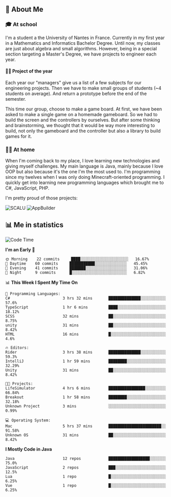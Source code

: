## 👀 About Me

### 🎓 At school

I'm a student a the University of Nantes in France. Currently in my first year in a Mathematics and Informatics Bachelor Degree. Until now, my classes are just about algebra and small algorithms. However, being in a special section targeting a Master's Degree, we have projects to engineer each year. 

#### 🔧🔬 Project of the year

Each year our "managers" give us a list of a few subjects for our engineering projects. Then we have to make small groups of students (~4 students on average). And return a prototype before the end of the semester.

This time our group, choose to make a game board. At first, we have been asked to make a single game on a homemade gameboard. So we had to build the screen and the controllers by ourselves. 
But after some thinking and brainstorming, we thought that it would be way more interesting to build, not only the gameboard and the controller but also a library to build games for it.

### 👨‍💻 At home

When I'm coming back to my place, I love learning new technologies and giving myself challenges. My main language is Java, mainly because I love OOP but also because it's the one I'm the most used to. I'm programming since my twelves when I was only doing Minecraft-oriented programming.  I quickly get into learning new programming languages which brought me to C#, JavaScript, PHP. 

I'm pretty proud of those projects:

![SCALU](https://github-readme-stats.vercel.app/api/pin?username=renardfute&repo=SCALU)
![AppBuilder](https://github-readme-stats.vercel.app/api/pin?username=pulsedev2&repo=AppBuilder)

## 📊 Me in statistics
<!--START_SECTION:waka-->
![Code Time](http://img.shields.io/badge/Code%20Time-8%20hrs%2040%20mins-blue)

**I'm an Early 🐤** 

```text
🌞 Morning    22 commits     ████░░░░░░░░░░░░░░░░░░░░░   16.67% 
🌆 Daytime    60 commits     ███████████░░░░░░░░░░░░░░   45.45% 
🌃 Evening    41 commits     ███████░░░░░░░░░░░░░░░░░░   31.06% 
🌙 Night      9 commits      █░░░░░░░░░░░░░░░░░░░░░░░░   6.82%

```


📊 **This Week I Spent My Time On** 

```text
💬 Programming Languages: 
C#                       3 hrs 32 mins       ██████████████░░░░░░░░░░░   57.6% 
TypeScript               1 hr 6 mins         ████░░░░░░░░░░░░░░░░░░░░░   18.12% 
SCSS                     32 mins             ██░░░░░░░░░░░░░░░░░░░░░░░   8.75% 
unity                    31 mins             ██░░░░░░░░░░░░░░░░░░░░░░░   8.42% 
HTML                     16 mins             █░░░░░░░░░░░░░░░░░░░░░░░░   4.6%

🔥 Editors: 
Rider                    3 hrs 38 mins       ██████████████░░░░░░░░░░░   59.3% 
IntelliJ                 1 hr 59 mins        ████████░░░░░░░░░░░░░░░░░   32.29% 
Unity                    31 mins             ██░░░░░░░░░░░░░░░░░░░░░░░   8.42%

🐱‍💻 Projects: 
LifeSimulator            4 hrs 6 mins        ████████████████░░░░░░░░░   66.84% 
Breakout                 1 hr 58 mins        ████████░░░░░░░░░░░░░░░░░   32.18% 
Unknown Project          3 mins              ░░░░░░░░░░░░░░░░░░░░░░░░░   0.99%

💻 Operating System: 
Mac                      5 hrs 37 mins       ███████████████████████░░   91.58% 
Unknown OS               31 mins             ██░░░░░░░░░░░░░░░░░░░░░░░   8.42%

```

**I Mostly Code in Java** 

```text
Java                     12 repos            ██████████████████░░░░░░░   75.0% 
JavaScript               2 repos             ███░░░░░░░░░░░░░░░░░░░░░░   12.5% 
Lua                      1 repo              █░░░░░░░░░░░░░░░░░░░░░░░░   6.25% 
Vue                      1 repo              █░░░░░░░░░░░░░░░░░░░░░░░░   6.25%

```



<!--END_SECTION:waka-->

